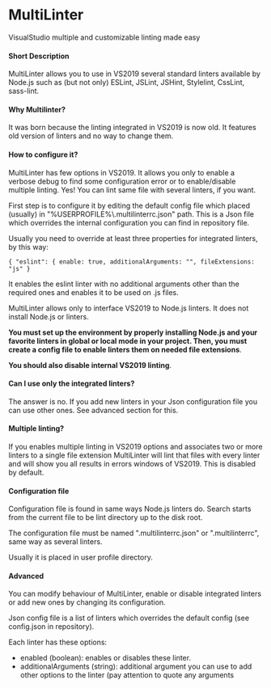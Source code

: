 # MultiLinter
VisualStudio multiple and customizable linting made easy

#### Short Description
MultiLinter allows you to use in VS2019 several standard linters available by Node.js such as (but not only) ESLint, JSLint, JSHint, Stylelint, CssLint, sass-lint.

#### Why Multilinter?
It was born because the linting integrated in VS2019 is now old. It features old version of linters and no way to change them.

#### How to configure it?
MultiLinter has few options in VS2019. It allows you only to enable a verbose debug to find some configuration error or to enable/disable multiple linting. Yes! You can lint same file with several linters, if you want.

First step is to configure it by editing the default config file which placed (usually) in "%USERPROFILE%\\.multilinterrc.json" path. This is a Json file which overrides the internal configuration you can find in repository file.

Usually you need to override at least three properties for integrated linters, by this way:

`{ "eslint": { enable: true, additionalArguments: "", fileExtensions: "js" }`

It enables the eslint linter with no additional arguments other than the required ones and enables it to be used on .js files.

MultiLinter allows only to interface VS2019 to Node.js linters. It does not install Node.js or linters.

**You must set up the environment by properly installing Node.js and your favorite linters in global or local mode in your project. Then, you must create a config file to enable linters them on needed file extensions**.

**You should also disable internal VS2019 linting**.

#### Can I use only the integrated linters?
The answer is no. If you add new linters in your Json configuration file you can use other ones. See advanced section for this.

#### Multiple linting?
If you enables multiple linting in VS2019 options and associates two or more linters to a single file extension MultiLinter will lint that files with every linter and will show you all results in errors windows of VS2019. This is disabled by default.

#### Configuration file
Configuration file is found in same ways Node.js linters do. Search starts from the current file to be lint directory up to the disk root.

The configuration file must be named ".multilinterrc.json" or ".multilinterrc", same way as several linters.

Usually it is placed in user profile directory.

#### Advanced
You can modify behaviour of MultiLinter, enable or disable integrated linters or add new ones by changing its configuration.

Json config file is a list of linters which overrides the default config (see config.json in repository).

Each linter has these options:
- enabled (boolean): enables or disables these linter.
- additionalArguments (string): additional argument you can use to add other options to the linter (pay attention to quote any arguments
